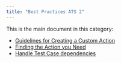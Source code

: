 ```yaml
---
title: "Best Practices ATS 2"
---
```


This is the main document in this category:

* [Guidelines for Creating a Custom Action](guidelines-custom-action-2)
* [Finding the Action you Need](finding-the-action-you-need-2)
* [Handle Test Case dependencies](test-case-dependencies-2)